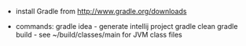 
- install Gradle from http://www.gradle.org/downloads

- commands:
    gradle idea 
        - generate intellij project
    gradle clean
    gradle build 
        - see ~/build/classes/main for JVM class files
